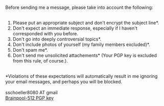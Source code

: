 Before sending me a message, please take into account the following:<br><br>
1. Please put an appropriate subject and don't encrypt the subject line*.<br>
2. Don't expect an immediate response, especially if I haven't corresponded with you before.<br>
3. Don't go into deeply controversial topics*.<br>
4. Don't include photos of yourself (my family members excluded)*.<br>
5. Don't spam me*.
6. Don't send me unsolicited attachements* (Your PGP key is excluded from this rule, of course.).<br>
<br>
*Violations of these expectations will automatically result in me ignoring your email messages, and perhaps you will be blocked.<br>
<br>
sschoeller8080 AT gmail<br>
<a href="sschoeller8080.pub.asc">Brainpool-512 PGP key</a>

